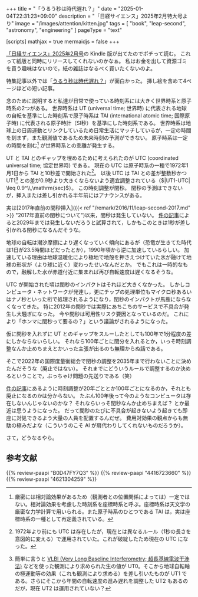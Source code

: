 +++
title = "「うるう秒は時代遅れ？」"
date =  "2025-01-04T22:31:23+09:00"
description = "「日経サイエンス」2025年2月特大号より"
image = "/images/attention/kitten.jpg"
tags = [ "book", "leap-second", "astronomy", "engineering" ]
pageType = "text"

[scripts]
  mathjax = true
  mermaidjs = false
+++

[「日経サイエンス」2025年2月号]の Kindle 版が出てたのでポチって読む。
これって紙版と同時にリリースしてくれないのかなぁ。
私はお金を出して資源ゴミを買う趣味はないので，紙の雑誌はなるべく買いたくないのよ。

特集記事以外では「[うるう秒は時代遅れ？]」が面白かった。
挿し絵を含めて4ページほどの短い記事。

念のために説明すると私達が日常で使っている時刻系には大きく世界時系と原子時系の2つがある。
世界時系は UT (universal time; 世界時) に代表される地球の自転を基準にした時刻系で原子時系は TAI (international atomic time; 国際原子時) に代表される原子時計（SI秒）を基準にした時刻系である。
世界時系は地球上の日周運動とリンクしているため日常生活にマッチしているが，一定の時間を刻まず，また観測値であるため未来時刻の予測ができない。
原子時系は一定の時間を刻む[^t1] が世界時系との乖離が発生する。

[^t1]: 厳密には相対論効果があるため（観測者との位置関係によっては）一定ではない。相対論効果を考慮した時刻系を座標時系と呼ぶ。座標時系は天文学の厳密な力学計算で用いられる。また原子時系のひとつである TAI は，実は座標時系の一種として再定義されている。

UT と TAI とのギャップを埋めるために考えられたのが UTC (coordinated universal time; 協定世界時) である。
現在の UTC は原子時系の一種で1972年1月1日から TAI と10秒差で開始された[^utc1]。
以後 UTC は TAI との差が整数秒かつ UT1[^ut1] との差が0.9秒より大きくならないよう適宜調整されている（$|UT1-UTC| \leq 0.9^\\,\mathrm{sec}$）。
この時刻調整が閏秒。
閏秒の予測はできないが，挿入または差し引かれる半年前にはアナウンスがある。

[^ut1]: 簡単に言うと [VLBI (Very Long Baseline Interferometry; 超長基線電波干渉法)](https://www.gsi.go.jp/uchusokuchi/vlbi-about.html "VLBIとは | 国土地理院") などを使った観測により求められた生の値が UT0。そこから地球自転軸の極運動等の効果（これも観測により求める）を差し引いたものが UT1 である。さらにそこから年間の自転速度の進み遅れを調整した UT2 もあるのだが，現在 UT2 は運用されていない？

[^utc1]: 1972年より前にも UTC は存在したが，現在とは異なるルール（1秒の長さを意図的に変える）で運用されていた。これが破綻したため現在の UTC になった。

実は[2017年直前の閏秒挿入]({{< ref "/remark/2016/11/leap-second-2017.md" >}} "2017年直前の閏秒について")以来，閏秒は発生していない。
[件の記事][うるう秒は時代遅れ？]によると2029年までは発生しないだろうと試算されて，しかもこのときは1秒が差し引かれる閏秒になるんだそうな。

地球の自転は潮汐摩擦により遅くなっていく傾向にあるが（恐竜が生きてた時代は1日が23.5時間ほどだったとか），1990年頃から逆に加速しているらしい。
加速している理由は地球温暖化により極地で地殻を押さえつけていた氷が融けて地球の形状が（より球に近く）変わったせいなんだとか。
でもこれは一時的なもので，融解した水が赤道付近に集まれば再び自転速度は遅くなるそうな。

UTC が開始された頃は閏秒のインパクトはそれほど大きくなかった。
しかしコンピュータ・ネットワークが発達し，更にチップの処理単位もマイクロ秒あるいはナノ秒といった桁で処理されるようになり，閏秒のインパクトが馬鹿にならなくなってきた。
特に2012年の閏秒では実際にあちこちのサービスで不具合が発生し大騒ぎになった。
今や閏秒は可用性リスク要因となっているのだ。
これにより「ホンマに閏秒って要るの？」という議論がされるようになった。

仮に閏秒を入れずに UT とのギャップをスルーしたとしても100年で1分程度の差にしかならないらしい。
それなら100年ごとに閏分を入れるとか，いっそ時刻調整なんか止めちまえとかいった主張が出るのも無理からぬ話である。

そこで2022年の国際度量衡総会で閏秒の調整を2035年まで行わないことに決めたんだそうな（廃止ではない）。
それまでにどういうルールで調整するのか決めるということで，ぶっちゃけ問題の先送りである（笑）

[件の記事][うるう秒は時代遅れ？]にあるように時刻調整が20年ごととか100年ごとになるのか，それとも廃止になるのかは分からない。
たぶん100年後って今のようなコンピュータは存在しないんじゃないのかな？ それならいっそ閏秒なんか止めちまえば？ とか最近は思うようになった。
だって閏秒のたびに不具合が起きないよう起きても即座に対処できるよう大量の人員を配置するんだぜ。
費用対効果の観点からも無駄の極みだよな（こういうのこそ AI が肩代わりしてくれないものだろうか）。

さて，どうなるやら。

[「日経サイエンス」2025年2月号]: https://www.amazon.co.jp/dp/B0D47FY7Q3?tag=baldandersinf-22&linkCode=ogi&th=1&psc=1 "日経サイエンス2025年2月特大号 [雑誌] | 日経サイエンス | 趣味・その他 | Kindleストア | Amazon"
[うるう秒は時代遅れ？]: https://www.nikkei-science.com/202502_100.html "うるう秒は時流遅れ？ | 日経サイエンス"

## 参考文献

{{% review-paapi "B0D47FY7Q3" %}} <!-- 「日経サイエンス」2025年2月号 -->
{{% review-paapi "4416723660" %}} <!-- 天文年鑑 2025年版 -->
{{% review-paapi "4621304259" %}} <!-- 理科年表 2020 -->

